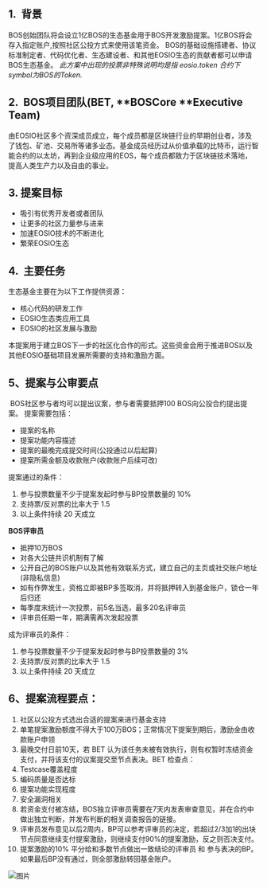 ## **1.**  **背景**
BOS创始团队将会设立1亿BOS的生态基金用于BOS开发激励提案。1亿BOS将会存入指定账户,按照社区公投方式来使用该笔资金。
BOS的基础设施搭建者、协议标准制定者、代码优化者、生态建设者、和其他EOSIO生态的贡献者都可以申请BOS生态基金。
*此方案中出现的投票非特殊说明均是指 eosio.token 合约下symbol为BOS的Token.*
## **2.**  BOS项目团队(BET, **BOSCore **Executive Team)
由EOSIO社区多个资深成员成立，每个成员都是区块链行业的早期创业者，涉及了钱包、矿池、交易所等诸多业态。基金成员经历过从价值承载的比特币，运行智能合约的以太坊，再到企业级应用的EOS，每个成员都致力于区块链技术落地，提高人类生产力以及自由的事业。
## **3.** **提案目标**
* 吸引有优秀开发者或者团队
* 让更多的社区力量参与进来
* 加速EOSIO技术的不断进化
* 繁荣EOSIO生态
## **4.**  **主要任务**
生态基金主要在为以下工作提供资源：
* 核心代码的研发工作
* EOSIO生态类应用工具
* EOSIO的社区发展与激励

本提案用于建立BOS下一步的社区化合作的形式。这些资金会用于推进BOS以及其他EOSIO基础项目发展所需要的支持和激励方面。
## **5、提案与公审要点**
 BOS社区参与者均可以提出议案，参与者需要抵押100 BOS向公投合约提出提案。
提案需要包括：
* 提案的名称
* 提案功能内容描述
* 提案的最晚完成提交时间(公投通过以后起算)
* 提案所需金额及收款账户(收款账户后续可改)

提案通过的条件：
1. 参与投票数量不少于提案发起时参与BP投票数量的 10%
2. 支持票/反对票的比率大于 1.5
3. 以上条件持续 20 天成立

**BOS评审员**
* 抵押10万BOS
* 对各大公链共识机制有了解
* 公开自己的BOS账户以及其他有效联系方式，建立自己的主页或社交账户地址(非隐私信息)
* 如有作弊发生，资格立即被BP多签取消，并将抵押转入到基金账户，锁仓一年后归还
* 每季度末统计一次投票，前5名当选，最多20名评审员
* 评审员任期一年，期满需再次发起投票

成为评审员的条件：
1. 参与投票数量不少于提案发起时参与BP投票数量的 3%
2. 支持票/反对票的比率大于 1.5
3. 以上条件持续 20 天成立
## **6、提案流程要点：**
1. 社区以公投方式选出合适的提案来进行基金支持
2. 单笔提案激励额度不得大于100万BOS；正常情况下提案到期后，激励金由收款账户申领
3. 最晚交付日前10天，若 BET 认为该任务未被有效执行，则有权暂时冻结资金支付，并将该支付的议案提交至节点表决。BET 检查点：
  1. Testcase覆盖程度
  2. 编码质量是否达标
  3. 提案功能实现程度
  4. 安全漏洞相关
4. 若资金支付被冻结，BOS独立评审员需要在7天内发表审查意见，并在合约中做出独立判断，并发布判断的相关调查报告的链接。
5. 评审员发布意见以后2周内，BP可以参考评审员的决定，若超过2/3加1的出块节点同意继续支付提案激励，则继续支付90%的提案激励，反之则否决支付。
6. 提案激励的10% 平分给和多数节点做出一致结论的评审员 和 参与表决的BP。如果最后BP没有通过，则全部激励转回基金账户。

![图片](https://github.com/boscore/referendum-frontend/blob/master/flow_cn.png)